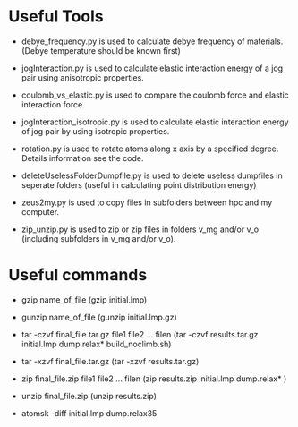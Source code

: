 # Useful Tools

* debye_frequency.py is used to calculate debye frequency of materials. (Debye temperature should be known first)

* jogInteraction.py is used to calculate elastic interaction energy of a jog pair using anisotropic properties.

* coulomb_vs_elastic.py is used to compare the coulomb force and elastic interaction force.

* jogInteraction_isotropic.py is used to calculate elastic interaction energy of jog pair by using isotropic properties.

* rotation.py is used to rotate atoms along x axis by a specified degree. Details information see the code.

* deleteUselessFolderDumpfile.py is used to delete useless dumpfiles in seperate folders (useful in calculating point distribution energy)

* zeus2my.py is used to copy files in subfolders between hpc and my computer.

* zip_unzip.py is used to zip or zip files in folders v_mg and/or v_o (including subfolders in v_mg and/or v_o).

# Useful commands

* gzip name_of_file (gzip initial.lmp)

* gunzip name_of_file (gunzip initial.lmp.gz)

* tar -czvf final_file.tar.gz file1 file2 ... filen (tar -czvf results.tar.gz initial.lmp dump.relax* build_noclimb.sh)

* tar -xzvf final_file.tar.gz (tar -xzvf results.tar.gz)

* zip final_file.zip file1 file2 ... filen (zip results.zip initial.lmp dump.relax* )

* unzip final_file.zip (unzip results.zip)

* atomsk -diff initial.lmp dump.relax35
